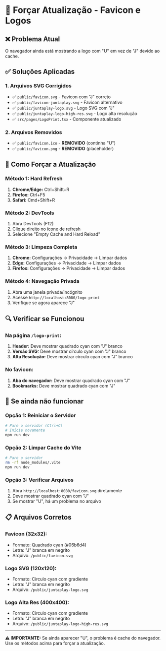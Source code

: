 # 🔄 Forçar Atualização - Favicon e Logos

## ❌ **Problema Atual**
O navegador ainda está mostrando a logo com "U" em vez de "J" devido ao cache.

## ✅ **Soluções Aplicadas**

### 1. **Arquivos SVG Corrigidos**
- ✅ `public/favicon.svg` - Favicon com "J" correto
- ✅ `public/favicon-juntaplay.svg` - Favicon alternativo
- ✅ `public/juntaplay-logo.svg` - Logo SVG com "J"
- ✅ `public/juntaplay-logo-high-res.svg` - Logo alta resolução
- ✅ `src/pages/LogoPrint.tsx` - Componente atualizado

### 2. **Arquivos Removidos**
- ✅ `public/favicon.ico` - **REMOVIDO** (continha "U")
- ✅ `public/favicon.png` - **REMOVIDO** (placeholder)

## 🧹 **Como Forçar a Atualização**

### **Método 1: Hard Refresh**
1. **Chrome/Edge:** Ctrl+Shift+R
2. **Firefox:** Ctrl+F5
3. **Safari:** Cmd+Shift+R

### **Método 2: DevTools**
1. Abra DevTools (F12)
2. Clique direito no ícone de refresh
3. Selecione "Empty Cache and Hard Reload"

### **Método 3: Limpeza Completa**
1. **Chrome:** Configurações → Privacidade → Limpar dados
2. **Edge:** Configurações → Privacidade → Limpar dados
3. **Firefox:** Configurações → Privacidade → Limpar dados

### **Método 4: Navegação Privada**
1. Abra uma janela privada/incógnito
2. Acesse `http://localhost:8080/logo-print`
3. Verifique se agora aparece "J"

## 🔍 **Verificar se Funcionou**

### **Na página `/logo-print`:**
1. **Header:** Deve mostrar quadrado cyan com "J" branco
2. **Versão SVG:** Deve mostrar círculo cyan com "J" branco
3. **Alta Resolução:** Deve mostrar círculo cyan com "J" branco

### **No favicon:**
1. **Aba do navegador:** Deve mostrar quadrado cyan com "J"
2. **Bookmarks:** Deve mostrar quadrado cyan com "J"

## 🚨 **Se ainda não funcionar**

### **Opção 1: Reiniciar o Servidor**
```bash
# Pare o servidor (Ctrl+C)
# Inicie novamente
npm run dev
```

### **Opção 2: Limpar Cache do Vite**
```bash
# Pare o servidor
rm -rf node_modules/.vite
npm run dev
```

### **Opção 3: Verificar Arquivos**
1. Abra `http://localhost:8080/favicon.svg` diretamente
2. Deve mostrar quadrado cyan com "J"
3. Se mostrar "U", há um problema no arquivo

## 📋 **Arquivos Corretos**

### **Favicon (32x32):**
- Formato: Quadrado cyan (#06b6d4)
- Letra: "J" branca em negrito
- Arquivo: `/public/favicon.svg`

### **Logo SVG (120x120):**
- Formato: Círculo cyan com gradiente
- Letra: "J" branca em negrito
- Arquivo: `/public/juntaplay-logo.svg`

### **Logo Alta Res (400x400):**
- Formato: Círculo cyan com gradiente
- Letra: "J" branca em negrito
- Arquivo: `/public/juntaplay-logo-high-res.svg`

---

**⚠️ IMPORTANTE:** Se ainda aparecer "U", o problema é cache do navegador. Use os métodos acima para forçar a atualização.
